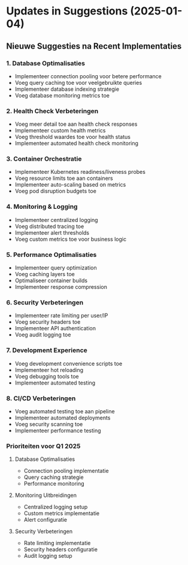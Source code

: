# Updates in Suggestions (2025-01-04)

## Nieuwe Suggesties na Recent Implementaties

### 1. Database Optimalisaties

- Implementeer connection pooling voor betere performance
- Voeg query caching toe voor veelgebruikte queries
- Implementeer database indexing strategie
- Voeg database monitoring metrics toe

### 2. Health Check Verbeteringen

- Voeg meer detail toe aan health check responses
- Implementeer custom health metrics
- Voeg threshold waardes toe voor health status
- Implementeer automated health check monitoring

### 3. Container Orchestratie

- Implementeer Kubernetes readiness/liveness probes
- Voeg resource limits toe aan containers
- Implementeer auto-scaling based on metrics
- Voeg pod disruption budgets toe

### 4. Monitoring & Logging

- Implementeer centralized logging
- Voeg distributed tracing toe
- Implementeer alert thresholds
- Voeg custom metrics toe voor business logic

### 5. Performance Optimalisaties

- Implementeer query optimization
- Voeg caching layers toe
- Optimaliseer container builds
- Implementeer response compression

### 6. Security Verbeteringen

- Implementeer rate limiting per user/IP
- Voeg security headers toe
- Implementeer API authentication
- Voeg audit logging toe

### 7. Development Experience

- Voeg development convenience scripts toe
- Implementeer hot reloading
- Voeg debugging tools toe
- Implementeer automated testing

### 8. CI/CD Verbeteringen

- Voeg automated testing toe aan pipeline
- Implementeer automated deployments
- Voeg security scanning toe
- Implementeer performance testing

### Prioriteiten voor Q1 2025

1. Database Optimalisaties

   - Connection pooling implementatie
   - Query caching strategie
   - Performance monitoring

2. Monitoring Uitbreidingen

   - Centralized logging setup
   - Custom metrics implementatie
   - Alert configuratie

3. Security Verbeteringen
   - Rate limiting implementatie
   - Security headers configuratie
   - Audit logging setup
